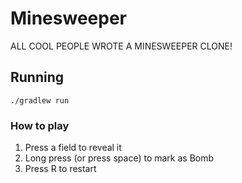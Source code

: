 # Minesweeper

ALL COOL PEOPLE WROTE A MINESWEEPER CLONE!

## Running

`./gradlew run`

### How to play

1. Press a field to reveal it
2. Long press (or press space) to mark as Bomb
3. Press R to restart
